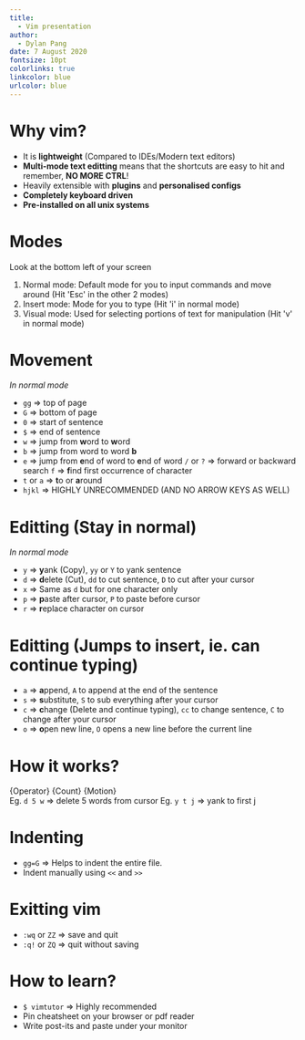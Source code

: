 ```yaml
---
title:
  - Vim presentation
author:
  - Dylan Pang
date: 7 August 2020
fontsize: 10pt
colorlinks: true
linkcolor: blue
urlcolor: blue
---
```


# Why vim?

- It is **lightweight** (Compared to IDEs/Modern text editors)
- **Multi-mode text editting** means that the shortcuts are easy to hit and remember, **NO MORE CTRL**!
- Heavily extensible with **plugins** and **personalised configs**
- **Completely keyboard driven**
- **Pre-installed on all unix systems**

# Modes

Look at the bottom left of your screen

1. Normal mode: Default mode for you to input commands and move around (Hit 'Esc' in the other 2 modes)
2. Insert mode: Mode for you to type (Hit 'i' in normal mode)
3. Visual mode: Used for selecting portions of text for manipulation (Hit 'v' in normal mode)

# Movement

_In normal mode_

- `gg` => top of page
- `G` => bottom of page
- `0` => start of sentence
- `$` => end of sentence
- `w` => jump from **w**ord to **w**ord
- `b` => jump from word to word **b**
- `e` => jump from **e**nd of word to **e**nd of word
  `/` or `?` => forward or backward search
  `f` => **f**ind first occurrence of character
- `t` or `a` => **t**o or **a**round
- `hjkl` => HIGHLY UNRECOMMENDED (AND NO ARROW KEYS AS WELL)

# Editting (Stay in normal)

_In normal mode_

- `y` => **y**ank (Copy), `yy` or `Y` to yank sentence
- `d` => **d**elete (Cut), `dd` to cut sentence, `D` to cut after your cursor
- `x` => Same as `d` but for one character only
- `p` => **p**aste after cursor, `P` to paste before cursor
- `r` => **r**eplace character on cursor

# Editting (Jumps to insert, ie. can continue typing)

- `a` => **a**ppend, `A` to append at the end of the sentence
- `s` => **s**ubstitute, `S` to sub everything after your cursor
- `c` => **c**hange (Delete and continue typing), `cc` to change sentence, `C` to change after your cursor
- `o` => **o**pen new line, `O` opens a new line before the current line

# How it works?

{Operator} {Count} {Motion}  
Eg. `d 5 w` => delete 5 words from cursor
Eg. `y t j` => yank to first j

# Indenting

- `gg=G` => Helps to indent the entire file.
- Indent manually using `<<` and `>>`

# Exitting vim

- `:wq` or `ZZ` => save and quit
- `:q!` or `ZQ` => quit without saving

# How to learn?

- `$ vimtutor` => Highly recommended
- Pin cheatsheet on your browser or pdf reader
- Write post-its and paste under your monitor
